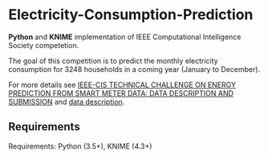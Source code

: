 # Electricity-Consumption-Prediction
**Python** and **KNIME** implementation of IEEE Computational Intelligence Society competetion. 

The goal of this competition is to predict the monthly electricity consumption for 3248 households in a coming year (January to December).

For more details see [IEEE-CIS TECHNICAL CHALLENGE ON ENERGY PREDICTION FROM SMART METER DATA: DATA DESCRIPTION AND SUBMISSION](https://ieee-dataport.org/competitions/ieee-cis-technical-challenge-energy-prediction-smart-meter-data) and [data description](https://github.com/VahidehReshadat/Electricity-Consumption-Prediction/raw/master/DataDescription.pdf).

## Requirements
Requirements: Python (3.5+), KNIME (4.3+)

